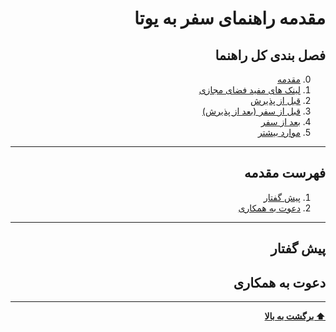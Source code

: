 <div dir="rtl">

# مقدمه راهنمای سفر به یوتا

## فصل بندی کل راهنما
0. [مقدمه](#مقدمه-راهنمای-سفر-به-یوتا)
1. [لینک های مفید فضای مجازی](/1_links.md)
2. [قبل از پذیرش](/2_Before_Admission.md)
3. [قبل از سفر (بعد از پذیرش)](/3_Before_Travel.md)
4. [بعد از سفر](/4_After_Travel.md)
5. [موارد بیشتر](/5_More.md)

---

## فهرست مقدمه
1. [پیش گفتار](#پیش-گفتار)
2. [دعوت به همکاری](#دعوت-به-همکاری)

---

## پیش گفتار

## دعوت به همکاری


---
**[⬆ برگشت به بالا](#مقدمه-راهنمای-سفر-به-یوتا)**
</div>
